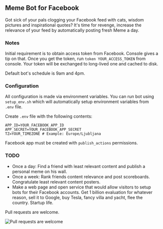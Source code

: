 ## Meme Bot for Facebook

Got sick of your pals clogging your Facebook feed with cats, wisdom pictures and inspirational quotes? It's time for revenge, increase the relevance of your feed by automatically posting fresh Meme a day.

### Notes

Initial requirement is to obtain access token from Facebook. Console gives a tip on that. Once you get the token, run `token YOUR_ACCESS_TOKEN` from console. Your token will be exchanged to long-lived one and cached to disk.

Default bot's schedule is 9am and 4pm.

### Configuration

All configuration is made via environment variables. You can run bot using `setup_env.sh` which will automatically setup environment variables from `.env` file.

Create `.env` file with the following contents:

```env
APP_ID=YOUR_FACEBOOK_APP_ID
APP_SECRET=YOUR_FACEBOOK_APP_SECRET
TZ=YOUR_TIMEZONE # Example: Europe/Ljubljana
```

Facebook app must be created with `publish_actions` permissions.

### TODO

* Once a day: Find a friend with least relevant content and publish a personal meme on his wall.
* Once a week: Rank friends content relevance and post scoreboards. Congratulate least relevant content posters.
* Make a web page and open service that would allow visitors to setup bots for their Facebook accounts. Get 1 billion evaluation for whatever reason, sell it to Google, buy Tesla, fancy villa and yacht, flee the country. Startup life.

Pull requests are welcome.

![Pull requests are welcome](https://i.imgur.com/Ky4ufVa.gif)
